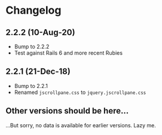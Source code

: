# Changelog

## 2.2.2 (10-Aug-20)

* Bump to 2.2.2
* Test against Rails 6 and more recent Rubies

## 2.2.1 (21-Dec-18)

* Bump to 2.2.1
* Renamed `jscrollpane.css` to `jquery.jscrollpane.css`

## Other versions should be here...

...But sorry, no data is available for earlier versions. Lazy me.
